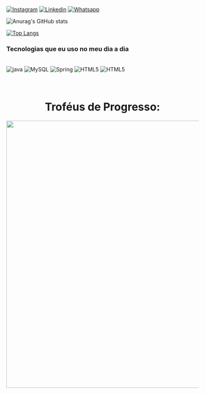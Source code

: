 [![Instagram](https://img.shields.io/badge/Instagram-E4405F?style=for-the-badge&logo=instagram&logoColor=white)](https://www.instagram.com/ygoralvis/)
[![Linkedin](https://img.shields.io/badge/LinkedIn-0077B5?style=for-the-badge&logo=linkedin&logoColor=white)](https://www.linkedin.com/in/ygor-alves-7041a6234/)
[![Whatsapp](https://img.shields.io/badge/WhatsApp-25D366?style=for-the-badge&logo=whatsapp&logoColor=white)](https://api.whatsapp.com/send?phone=5581988028647)

![Anurag's GitHub stats](https://github-readme-stats.vercel.app/api?username=dev-ygor&show_icons=true&theme=dark)

[![Top Langs](https://github-readme-stats.vercel.app/api/top-langs/?username=dev-ygor&layout=compact&theme=dark)](https://github.com/anuraghazra/github-readme-stats)

### Tecnologias que eu uso no meu dia a dia

<div style = "display: inline_block"><br/>
<img align = "center" alt = "java" src = "https://img.shields.io/badge/Java-ED8B00?style=for-the-badge&logo=java&logoColor=white" >
<img align = "center" alt = "MySQL" src = "https://img.shields.io/badge/MySQL-00000F?style=for-the-badge&logo=mysql&logoColor=white" >
<img align = "center" alt = "Spring" src = "https://img.shields.io/badge/Spring-6DB33F?style=for-the-badge&logo=spring&logoColor=white">
<img align = "center" alt = "HTML5" src = "https://img.shields.io/badge/HTML5-E34F26?style=for-the-badge&logo=html5&logoColor=white">
<img align = "center" alt = "HTML5" src = "https://img.shields.io/badge/CSS3-1572B6?style=for-the-badge&logo=css3&logoColor=white">

</div>

<br>
<div align="center">
<div style="display: inline_block">
<br>

# Troféus de Progresso:
<div align="center">
<div style="display: inline_block">

<img width=700 src="https://github-profile-trophy.vercel.app/?username=dev-ygor&theme=darkhub&margin-w=3&margin-h=15"/>
